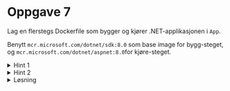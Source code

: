 # Oppgave 7

Lag en flerstegs Dockerfile som bygger og kjører .NET-applikasjonen i `App`.

Benytt `mcr.microsoft.com/dotnet/sdk:8.0` som base image for bygg-steget, og `mcr.microsoft.com/dotnet/aspnet:8.0`for kjøre-steget.

<details>
<summary>Hint 1</summary>
Prosjektet bygges med 

```
dotnet publish -c release -o out
```
</details>

<details>
<summary>Hint 2</summary>

```
FROM baseimg AS base

[...]
FROM runtime
COPY --from=base /App/out .
```
</details>

<details>
<summary>Løsning</summary>

```
FROM mcr.microsoft.com/dotnet/sdk:8.0 AS build-env
WORKDIR /App

# Copy everything
COPY . ./
# Restore as distinct layers
RUN dotnet restore
# Build and publish a release
RUN dotnet publish -c Release -o out

# Build runtime image
FROM mcr.microsoft.com/dotnet/aspnet:8.0
WORKDIR /App
COPY --from=build-env /App/out .
ENTRYPOINT ["dotnet", "DotNet.Docker.dll"]
```
</details>
